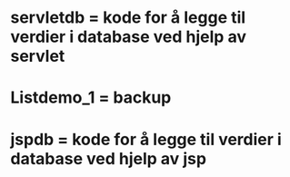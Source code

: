 # servletdb = kode for å legge til verdier i database ved hjelp av servlet

# Listdemo_1 = backup

# jspdb = kode for å legge til verdier i database ved hjelp av jsp

